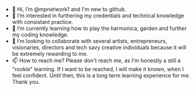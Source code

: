 - 👋 Hi, I’m @mpnetwork1 and I'm new to github. 
- 👀 I’m interested in furthering my credentials and technical knowledge with consistant practice. 
- 🌱 I’m currently learning how to play the harmonica, garden and further my coding knowledge. 
- 💞️ I’m looking to collaborate with several artists, entrepreneurs, visionaries, directors and tech savy creative individuals because it will be extremely rewarding to me. 
- 📫 How to reach me? Please don't reach me, as I'm honestly a still a "rookie" learning. If I want to be reached, I will make it known, when I feel confident. Until then, this is a long term learning experience for me. Thank you. 

<!---
mpnetwork1/mpnetwork1 is a ✨ special ✨ repository because its `README.md` (this file) appears on your GitHub profile.
You can click the Preview link to take a look at your changes.
--->
